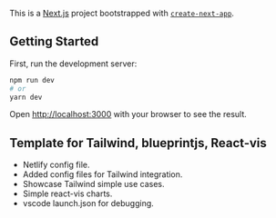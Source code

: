 This is a [Next.js](https://nextjs.org/) project bootstrapped with [`create-next-app`](https://github.com/vercel/next.js/tree/canary/packages/create-next-app).

## Getting Started

First, run the development server:

```bash
npm run dev
# or
yarn dev
```

Open [http://localhost:3000](http://localhost:3000) with your browser to see the result.

## Template for Tailwind, blueprintjs, React-vis

- Netlify config file.
- Added config files for Tailwind integration.
- Showcase Tailwind simple use cases.
- Simple react-vis charts.
- vscode launch.json for debugging.

